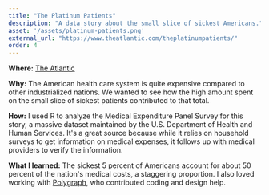 ```yaml
---
title: "The Platinum Patients"
description: "A data story about the small slice of sickest Americans."
asset: '/assets/platinum-patients.png'
external_url: "https://www.theatlantic.com/theplatinumpatients/"
order: 4
---
```

**Where:** [The Atlantic](https://www.theatlantic.com/theplatinumpatients/)

**Why:** The American health care system is quite expensive compared to other industrialized nations. We wanted to see how the high amount spent on the small slice of sickest patients contributed to that total.

**How:** I used R to analyze the Medical Expenditure Panel Survey for this story, a massive dataset maintained by the U.S. Department of Health and Human Services. It's a great source because while it relies on household surveys to get information on medical expenses, it follows up with medical providers to verify the information.

**What I learned:** The sickest 5 percent of Americans account for about 50 percent of the nation's medical costs, a staggering proportion. I also loved working with [Polygraph](http://polygraph.cool/), who contributed coding and design help.